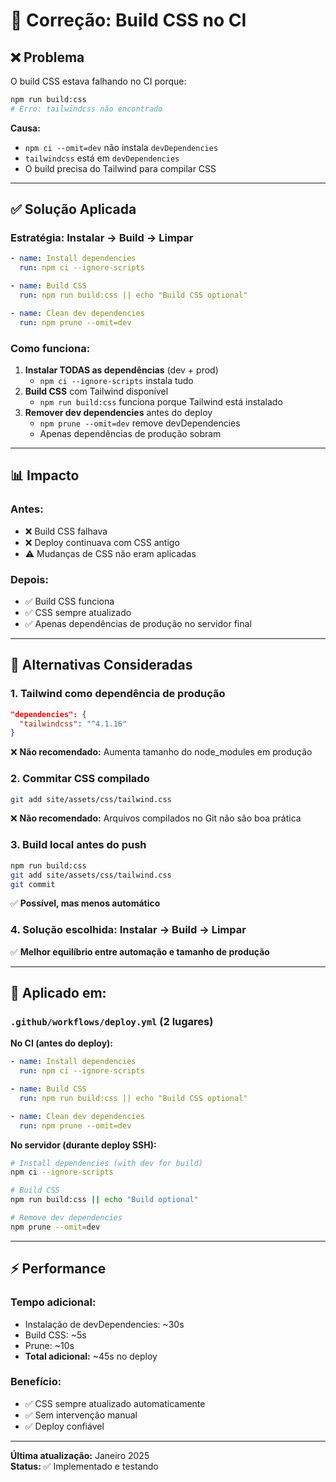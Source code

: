 # 🔧 Correção: Build CSS no CI

## ❌ Problema

O build CSS estava falhando no CI porque:

```bash
npm run build:css
# Erro: tailwindcss não encontrado
```

**Causa:**

- `npm ci --omit=dev` não instala `devDependencies`
- `tailwindcss` está em `devDependencies`
- O build precisa do Tailwind para compilar CSS

---

## ✅ Solução Aplicada

### **Estratégia: Instalar → Build → Limpar**

```yaml
- name: Install dependencies
  run: npm ci --ignore-scripts

- name: Build CSS
  run: npm run build:css || echo "Build CSS optional"

- name: Clean dev dependencies
  run: npm prune --omit=dev
```

### **Como funciona:**

1. **Instalar TODAS as dependências** (dev + prod)
   - `npm ci --ignore-scripts` instala tudo
2. **Build CSS** com Tailwind disponível
   - `npm run build:css` funciona porque Tailwind está instalado
3. **Remover dev dependencies** antes do deploy
   - `npm prune --omit=dev` remove devDependencies
   - Apenas dependências de produção sobram

---

## 📊 Impacto

### **Antes:**

- ❌ Build CSS falhava
- ❌ Deploy continuava com CSS antigo
- ⚠️ Mudanças de CSS não eram aplicadas

### **Depois:**

- ✅ Build CSS funciona
- ✅ CSS sempre atualizado
- ✅ Apenas dependências de produção no servidor final

---

## 🎯 Alternativas Consideradas

### **1. Tailwind como dependência de produção**

```json
"dependencies": {
  "tailwindcss": "^4.1.16"
}
```

❌ **Não recomendado:** Aumenta tamanho do node_modules em produção

### **2. Commitar CSS compilado**

```bash
git add site/assets/css/tailwind.css
```

❌ **Não recomendado:** Arquivos compilados no Git não são boa prática

### **3. Build local antes do push**

```bash
npm run build:css
git add site/assets/css/tailwind.css
git commit
```

✅ **Possível, mas menos automático**

### **4. Solução escolhida: Instalar → Build → Limpar**

✅ **Melhor equilíbrio entre automação e tamanho de produção**

---

## 📝 Aplicado em:

### **`.github/workflows/deploy.yml`** (2 lugares)

**No CI (antes do deploy):**

```yaml
- name: Install dependencies
  run: npm ci --ignore-scripts

- name: Build CSS
  run: npm run build:css || echo "Build CSS optional"

- name: Clean dev dependencies
  run: npm prune --omit=dev
```

**No servidor (durante deploy SSH):**

```bash
# Install dependencies (with dev for build)
npm ci --ignore-scripts

# Build CSS
npm run build:css || echo "Build optional"

# Remove dev dependencies
npm prune --omit=dev
```

---

## ⚡ Performance

### **Tempo adicional:**

- Instalação de devDependencies: ~30s
- Build CSS: ~5s
- Prune: ~10s
- **Total adicional:** ~45s no deploy

### **Benefício:**

- ✅ CSS sempre atualizado automaticamente
- ✅ Sem intervenção manual
- ✅ Deploy confiável

---

**Última atualização:** Janeiro 2025  
**Status:** ✅ Implementado e testando
